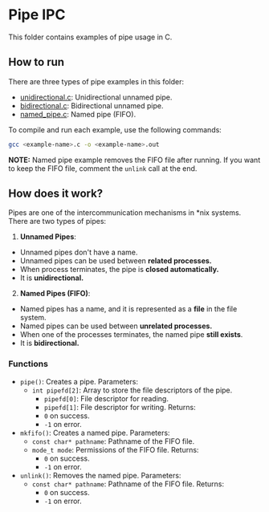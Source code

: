 # Pipe IPC

This folder contains examples of pipe usage in C.

## How to run

There are three types of pipe examples in this folder:

- [unidirectional.c](unidirectional.c): Unidirectional unnamed pipe.
- [bidirectional.c](bidirectional.c): Bidirectional unnamed pipe.
- [named_pipe.c](named_pipe.c): Named pipe (FIFO).

To compile and run each example, use the following commands:

```bash
gcc <example-name>.c -o <example-name>.out
```

**NOTE:** Named pipe example removes the FIFO file after running. If you want to keep the FIFO file, comment the `unlink` call at the end.

## How does it work?

Pipes are one of the intercommunication mechanisms in *nix systems. There are two types of pipes:

1. **Unnamed Pipes**:

- Unnamed pipes don't have a name.
- Unnamed pipes can be used between **related processes.**
- When process terminates, the pipe is **closed automatically.**
- It is **unidirectional.**

2. **Named Pipes (FIFO)**:

- Named pipes has a name, and it is represented as a **file** in the file system.
- Named pipes can be used between **unrelated processes.**
- When one of the processes terminates, the named pipe **still exists**.
- It is **bidirectional.**

### Functions

- `pipe()`: Creates a pipe.
  Parameters:
  - `int pipefd[2]`: Array to store the file descriptors of the pipe.
    - `pipefd[0]`: File descriptor for reading.
    - `pipefd[1]`: File descriptor for writing.
  Returns:
    - `0` on success.
    - `-1` on error.
- `mkfifo()`: Creates a named pipe.
  Parameters:
  - `const char* pathname`: Pathname of the FIFO file.
  - `mode_t mode`: Permissions of the FIFO file.
  Returns:
    - `0` on success.
    - `-1` on error.
- `unlink()`: Removes the named pipe.
  Parameters:
  - `const char* pathname`: Pathname of the FIFO file.
  Returns:
    - `0` on success.
    - `-1` on error.

